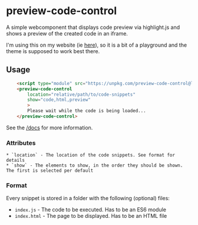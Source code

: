 # preview-code-control

A simple webcomponent that displays code preview via highlight.js and shows a preview of the created code in an iframe.

I'm using this on my website (ie [here](https://matthias-kainer.de/blog/posts/20-years-of-microfrontends/#widgets)), so it is a bit of a playground and the theme is supposed to work best there.

## Usage

```html
    <script type="module" src="https://unpkg.com/preview-code-control@latest?module"></script>
    <preview-code-control
        location="relative/path/to/code-snippets"
        show="code,html,preview"
        >
        Please wait while the code is being loaded...
    </preview-code-control>
```

See the [/docs](docs/index.html) for more information.

### Attributes

    * `location` - The location of the code snippets. See format for details
    * `show` - The elements to show, in the order they should be shown. The first is selected per default	

### Format

Every snippet is stored in a folder with the following (optional) files:

* `index.js` - The code to be executed. Has to be an ES6 module
* `index.html` - The page to be displayed. Has to be an HTML file